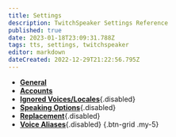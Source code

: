 ```yaml
---
title: Settings
description: TwitchSpeaker Settings Reference
published: true
date: 2023-01-18T23:09:31.788Z
tags: tts, settings, twitchspeaker
editor: markdown
dateCreated: 2022-12-29T21:22:56.795Z
---
```


- [<i class="mdi mdi-format-align-center text--twitch"></i>**General**](/TwitchSpeaker/Settings/General)
- [<i class="mdi mdi-account-multiple text--twitch"></i>**Accounts**](/TwitchSpeaker/Settings/Accounts)
- [<i class="mdi mdi-close-thick text--twitch"></i>**Ignored Voices/Locales**](/TwitchSpeaker/Settings/Ignored-Voices-Locales){.disabled}
- [<i class="mdi mdi-format-list-numbered text--twitch"></i>**Speaking Options**](/TwitchSpeaker/Settings/Speaking-Options){.disabled}
- [<i class="mdi mdi-content-cut text--twitch"></i>**Replacement**](/TwitchSpeaker/Settings/Replacement){.disabled}
- [<i class="mdi mdi-account-voice text--twitch"></i>**Voice Aliases**](/TwitchSpeaker/Settings/Voice-Aliases){.disabled}
{.btn-grid .my-5}